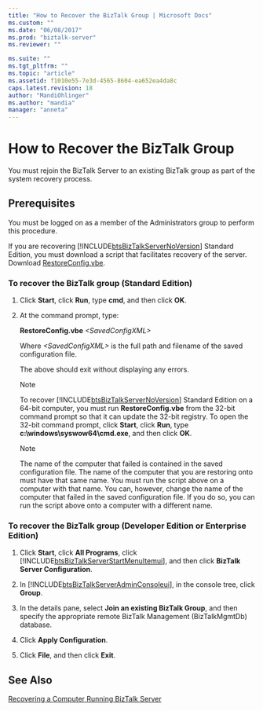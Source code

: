 ```yaml
---
title: "How to Recover the BizTalk Group | Microsoft Docs"
ms.custom: ""
ms.date: "06/08/2017"
ms.prod: "biztalk-server"
ms.reviewer: ""

ms.suite: ""
ms.tgt_pltfrm: ""
ms.topic: "article"
ms.assetid: f1010e55-7e3d-4565-8604-ea652ea4da8c
caps.latest.revision: 18
author: "MandiOhlinger"
ms.author: "mandia"
manager: "anneta"
---
```

# How to Recover the BizTalk Group
You must rejoin the BizTalk Server to an existing BizTalk group as part of the system recovery process.  
  
## Prerequisites  
 You must be logged on as a member of the Administrators group to perform this procedure.  
  
 If you are recovering [!INCLUDE[btsBizTalkServerNoVersion](../includes/btsbiztalkservernoversion-md.md)] Standard Edition, you must download a script that facilitates recovery of the server. Download [RestoreConfig.vbe](http://go.microsoft.com/fwlink/?LinkID=195799).  
  
### To recover the BizTalk group (Standard Edition)  
  
1.  Click **Start**, click **Run**, type **cmd**, and then click **OK**.  
  
2.  At the command prompt, type:  
  
     **RestoreConfig.vbe**  *\<SavedConfigXML\>*  
  
     Where *\<SavedConfigXML\>* is the full path and filename of the saved configuration file.  
  
     The above should exit without displaying any errors.  
  
    > [!NOTE]
    >  To recover [!INCLUDE[btsBizTalkServerNoVersion](../includes/btsbiztalkservernoversion-md.md)] Standard Edition on a 64-bit computer, you must run **RestoreConfig.vbe** from the 32-bit command prompt so that it can update the 32-bit registry. To open the 32-bit command prompt, click **Start**, click **Run**, type **c:\windows\syswow64\cmd.exe**, and then click **OK**.  
  
    > [!NOTE]
    >  The name of the computer that failed is contained in the saved configuration file. The name of the computer that you are restoring onto must have that same name. You must run the script above on a computer with that name. You can, however, change the name of the computer that failed in the saved configuration file. If you do so, you can run the script above onto a computer with a different name.  
  
### To recover the BizTalk group (Developer Edition or Enterprise Edition)  
  
1.  Click **Start**, click **All Programs**, click [!INCLUDE[btsBizTalkServerStartMenuItemui](../includes/btsbiztalkserverstartmenuitemui-md.md)], and then click **BizTalk Server Configuration**.  
  
2.  In [!INCLUDE[btsBizTalkServerAdminConsoleui](../includes/btsbiztalkserveradminconsoleui-md.md)], in the console tree, click **Group**.  
  
3.  In the details pane, select **Join an existing BizTalk Group**, and then specify the appropriate remote BizTalk Management (BizTalkMgmtDb) database.  
  
4.  Click **Apply Configuration**.  
  
5.  Click **File**, and then click **Exit**.  
  
## See Also  
 [Recovering a Computer Running BizTalk Server](../core/recovering-a-computer-running-biztalk-server.md)